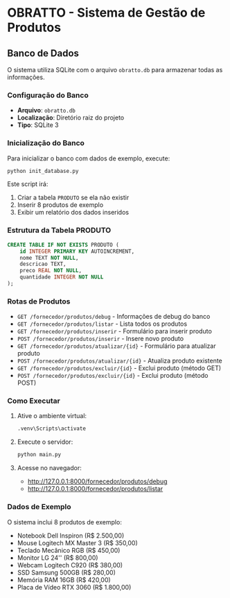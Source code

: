 # OBRATTO - Sistema de Gestão de Produtos

## Banco de Dados

O sistema utiliza SQLite com o arquivo `obratto.db` para armazenar todas as informações.

### Configuração do Banco

- **Arquivo**: `obratto.db`
- **Localização**: Diretório raiz do projeto
- **Tipo**: SQLite 3

### Inicialização do Banco

Para inicializar o banco com dados de exemplo, execute:

```bash
python init_database.py
```

Este script irá:
1. Criar a tabela `PRODUTO` se ela não existir
2. Inserir 8 produtos de exemplo
3. Exibir um relatório dos dados inseridos

### Estrutura da Tabela PRODUTO

```sql
CREATE TABLE IF NOT EXISTS PRODUTO (
    id INTEGER PRIMARY KEY AUTOINCREMENT,
    nome TEXT NOT NULL,
    descricao TEXT,
    preco REAL NOT NULL,
    quantidade INTEGER NOT NULL
);
```

### Rotas de Produtos

- `GET /fornecedor/produtos/debug` - Informações de debug do banco
- `GET /fornecedor/produtos/listar` - Lista todos os produtos
- `GET /fornecedor/produtos/inserir` - Formulário para inserir produto
- `POST /fornecedor/produtos/inserir` - Insere novo produto
- `GET /fornecedor/produtos/atualizar/{id}` - Formulário para atualizar produto
- `POST /fornecedor/produtos/atualizar/{id}` - Atualiza produto existente
- `GET /fornecedor/produtos/excluir/{id}` - Exclui produto (método GET)
- `POST /fornecedor/produtos/excluir/{id}` - Exclui produto (método POST)

### Como Executar

1. Ative o ambiente virtual:
   ```bash
   .venv\Scripts\activate
   ```

2. Execute o servidor:
   ```bash
   python main.py
   ```

3. Acesse no navegador:
   - http://127.0.0.1:8000/fornecedor/produtos/debug
   - http://127.0.0.1:8000/fornecedor/produtos/listar

### Dados de Exemplo

O sistema inclui 8 produtos de exemplo:
- Notebook Dell Inspiron (R$ 2.500,00)
- Mouse Logitech MX Master 3 (R$ 350,00)
- Teclado Mecânico RGB (R$ 450,00)
- Monitor LG 24'' (R$ 800,00)
- Webcam Logitech C920 (R$ 380,00)
- SSD Samsung 500GB (R$ 280,00)
- Memória RAM 16GB (R$ 420,00)
- Placa de Vídeo RTX 3060 (R$ 1.800,00)
